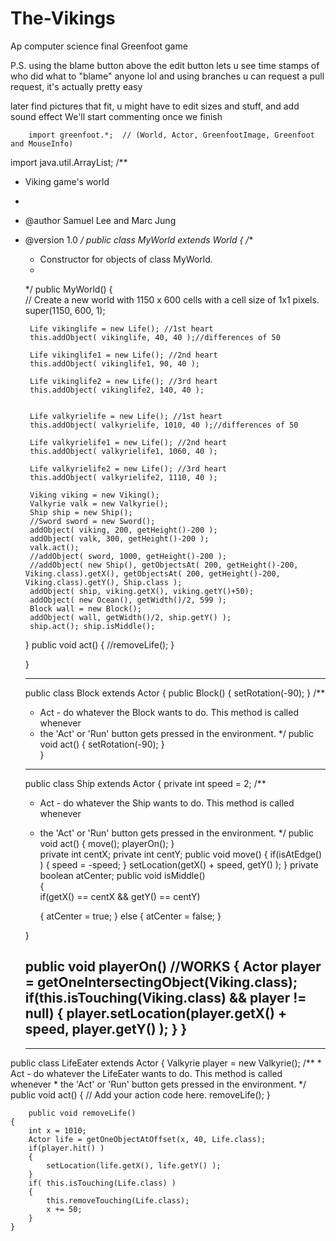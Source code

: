 # The-Vikings
Ap computer science final Greenfoot game

P.S. using the blame button above the edit button lets u see time stamps of who did what to "blame" anyone lol
and using branches u can request a pull request, it's actually pretty easy


later find pictures that fit, u might have to edit sizes and stuff, and add sound effect
We'll start commenting once we finish

    
        import greenfoot.*;  // (World, Actor, GreenfootImage, Greenfoot and MouseInfo)
import java.util.ArrayList;
/**
 * Viking game's world
 * 
 * @author Samuel Lee and Marc Jung
 * @version 1.0
 */
public class MyWorld extends World
{
    /**
     * Constructor for objects of class MyWorld.
     * 
     */
    public MyWorld()
    {    
        // Create a new world with 1150 x 600 cells with a cell size of 1x1 pixels.
        super(1150, 600, 1);
        
        Life vikinglife = new Life(); //1st heart
        this.addObject( vikinglife, 40, 40 );//differences of 50
        
        Life vikinglife1 = new Life(); //2nd heart
        this.addObject( vikinglife1, 90, 40 );
        
        Life vikinglife2 = new Life(); //3rd heart
        this.addObject( vikinglife2, 140, 40 );

        
        Life valkyrielife = new Life(); //1st heart
        this.addObject( valkyrielife, 1010, 40 );//differences of 50
        
        Life valkyrielife1 = new Life(); //2nd heart
        this.addObject( valkyrielife1, 1060, 40 );
        
        Life valkyrielife2 = new Life(); //3rd heart
        this.addObject( valkyrielife2, 1110, 40 );
        
        Viking viking = new Viking();
        Valkyrie valk = new Valkyrie();
        Ship ship = new Ship();
        //Sword sword = new Sword();
        addObject( viking, 200, getHeight()-200 );
        addObject( valk, 300, getHeight()-200 );
        valk.act();
        //addObject( sword, 1000, getHeight()-200 );
        //addObject( new Ship(), getObjectsAt( 200, getHeight()-200, Viking.class).getX(), getObjectsAt( 200, getHeight()-200, Viking.class).getY(), Ship.class );
        addObject( ship, viking.getX(), viking.getY()+50);
        addObject( new Ocean(), getWidth()/2, 599 );
        Block wall = new Block();
        addObject( wall, getWidth()/2, ship.getY() );
        ship.act(); ship.isMiddle();
        
    }
    public void act()
    {
        //removeLife();
    }
    
    }
    
    
    ------------------------------------------
    
    public class Block extends Actor
{
    public Block()
    {
        setRotation(-90);
    }
    /**
     * Act - do whatever the Block wants to do. This method is called whenever
     * the 'Act' or 'Run' button gets pressed in the environment.
     */
    public void act() 
    {
        setRotation(-90);
    }    
}
    
    ----------------------------------
    
   public class Ship extends Actor
{
    private int speed = 2;
    /**
     * Act - do whatever the Ship wants to do. This method is called whenever
     * the 'Act' or 'Run' button gets pressed in the environment.
     */
    public void act() 
    {
        move();
        playerOn();
    }    
    private int centX;
    private int centY;
    public void move()
    {
        if(isAtEdge() )
        {
            speed = -speed;
        }
        setLocation(getX() + speed, getY() );
    }
    private boolean atCenter;
    public void isMiddle()  
    {  
        if(getX() == centX && getY() == centY)
       
        {
            atCenter = true;
        }
        else
        {
            atCenter = false;
        }
        
    }

    public void playerOn() //WORKS 
    {
        Actor player = getOneIntersectingObject(Viking.class);
        if(this.isTouching(Viking.class) && player != null)
        {
            player.setLocation(player.getX() + speed, player.getY() );
        }
    }
    --------------------------
    
    
    
    
        
    -----------------------------------------------------------------------------------------------------------------------
        
     
public class LifeEater extends Actor
{
    Valkyrie player = new Valkyrie();
    /**
     * Act - do whatever the LifeEater wants to do. This method is called whenever
     * the 'Act' or 'Run' button gets pressed in the environment.
     */
    public void act() 
    {
        // Add your action code here.
        removeLife();
    }    

    
    
    
     

    
        public void removeLife()
    {
        int x = 1010;
        Actor life = getOneObjectAtOffset(x, 40, Life.class);
        if(player.hit() )
        {
            setLocation(life.getX(), life.getY() );
        }
        if( this.isTouching(Life.class) )
        {
            this.removeTouching(Life.class);
            x += 50;
        }
    }
